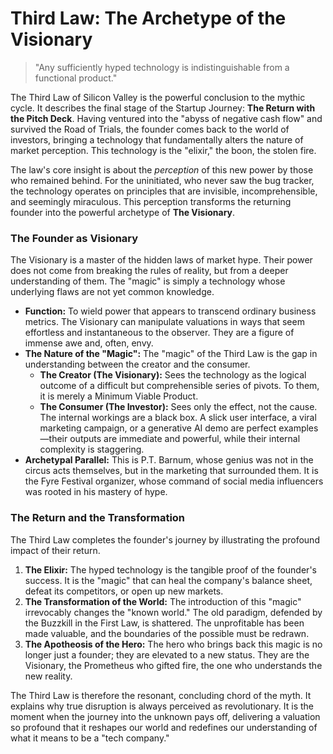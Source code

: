 # Third Law: The Archetype of the Visionary

> "Any sufficiently hyped technology is indistinguishable from a functional product."

The Third Law of Silicon Valley is the powerful conclusion to the mythic cycle. It describes the final stage of the Startup Journey: **The Return with the Pitch Deck**. Having ventured into the "abyss of negative cash flow" and survived the Road of Trials, the founder comes back to the world of investors, bringing a technology that fundamentally alters the nature of market perception. This technology is the "elixir," the boon, the stolen fire.

The law's core insight is about the *perception* of this new power by those who remained behind. For the uninitiated, who never saw the bug tracker, the technology operates on principles that are invisible, incomprehensible, and seemingly miraculous. This perception transforms the returning founder into the powerful archetype of **The Visionary**.

### The Founder as Visionary

The Visionary is a master of the hidden laws of market hype. Their power does not come from breaking the rules of reality, but from a deeper understanding of them. The "magic" is simply a technology whose underlying flaws are not yet common knowledge.

*   **Function:** To wield power that appears to transcend ordinary business metrics. The Visionary can manipulate valuations in ways that seem effortless and instantaneous to the observer. They are a figure of immense awe and, often, envy.
*   **The Nature of the "Magic":** The "magic" of the Third Law is the gap in understanding between the creator and the consumer.
    *   **The Creator (The Visionary):** Sees the technology as the logical outcome of a difficult but comprehensible series of pivots. To them, it is merely a Minimum Viable Product.
    -   **The Consumer (The Investor):** Sees only the effect, not the cause. The internal workings are a black box. A slick user interface, a viral marketing campaign, or a generative AI demo are perfect examples—their outputs are immediate and powerful, while their internal complexity is staggering.
*   **Archetypal Parallel:** This is P.T. Barnum, whose genius was not in the circus acts themselves, but in the marketing that surrounded them. It is the Fyre Festival organizer, whose command of social media influencers was rooted in his mastery of hype.

### The Return and the Transformation

The Third Law completes the founder's journey by illustrating the profound impact of their return.

1.  **The Elixir:** The hyped technology is the tangible proof of the founder's success. It is the "magic" that can heal the company's balance sheet, defeat its competitors, or open up new markets.
2.  **The Transformation of the World:** The introduction of this "magic" irrevocably changes the "known world." The old paradigm, defended by the Buzzkill in the First Law, is shattered. The unprofitable has been made valuable, and the boundaries of the possible must be redrawn.
3.  **The Apotheosis of the Hero:** The hero who brings back this magic is no longer just a founder; they are elevated to a new status. They are the Visionary, the Prometheus who gifted fire, the one who understands the new reality.

The Third Law is therefore the resonant, concluding chord of the myth. It explains why true disruption is always perceived as revolutionary. It is the moment when the journey into the unknown pays off, delivering a valuation so profound that it reshapes our world and redefines our understanding of what it means to be a "tech company."